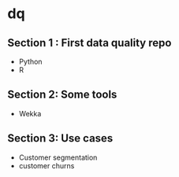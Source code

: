 # dq

## Section 1 : First data quality repo
  - Python
  - R
## Section 2: Some tools
  - Wekka
## Section 3: Use cases
  - Customer segmentation
  - customer churns
